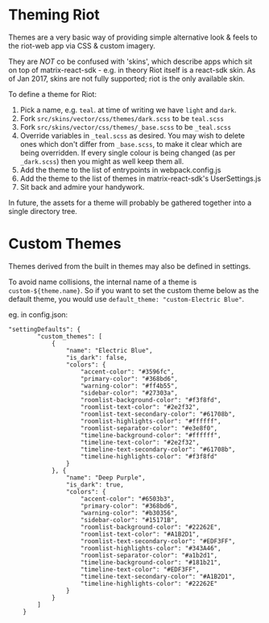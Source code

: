 Theming Riot
============

Themes are a very basic way of providing simple alternative look & feels to the
riot-web app via CSS & custom imagery.

They are *NOT* co be confused with 'skins', which describe apps which sit on top
of matrix-react-sdk - e.g. in theory Riot itself is a react-sdk skin.
As of Jan 2017, skins are not fully supported; riot is the only available skin.

To define a theme for Riot:

 1. Pick a name, e.g. `teal`. at time of writing we have `light` and `dark`.
 2. Fork `src/skins/vector/css/themes/dark.scss` to be `teal.scss`
 3. Fork `src/skins/vector/css/themes/_base.scss` to be `_teal.scss`
 4. Override variables in `_teal.scss` as desired. You may wish to delete ones
    which don't differ from `_base.scss`, to make it clear which are being
    overridden. If every single colour is being changed (as per `_dark.scss`)
    then you might as well keep them all.
 5. Add the theme to the list of entrypoints in webpack.config.js
 6. Add the theme to the list of themes in matrix-react-sdk's UserSettings.js
 7. Sit back and admire your handywork.

In future, the assets for a theme will probably be gathered together into a
single directory tree.

Custom Themes
=============

Themes derived from the built in themes may also be defined in settings.

To avoid name collisions, the internal name of a theme is
`custom-${theme.name}`. So if you want to set the custom theme below as the
default theme, you would use `default_theme: "custom-Electric Blue"`.

eg. in config.json:

```
"settingDefaults": {
        "custom_themes": [
            {
                "name": "Electric Blue",
                "is_dark": false,
                "colors": {
                    "accent-color": "#3596fc",
                    "primary-color": "#368bd6",
                    "warning-color": "#ff4b55",
                    "sidebar-color": "#27303a",
                    "roomlist-background-color": "#f3f8fd",
                    "roomlist-text-color": "#2e2f32",
                    "roomlist-text-secondary-color": "#61708b",
                    "roomlist-highlights-color": "#ffffff",
                    "roomlist-separator-color": "#e3e8f0",
                    "timeline-background-color": "#ffffff",
                    "timeline-text-color": "#2e2f32",
                    "timeline-text-secondary-color": "#61708b",
                    "timeline-highlights-color": "#f3f8fd"
                }
            }, {
                "name": "Deep Purple",
                "is_dark": true,
                "colors": {
                    "accent-color": "#6503b3",
                    "primary-color": "#368bd6",
                    "warning-color": "#b30356",
                    "sidebar-color": "#15171B",
                    "roomlist-background-color": "#22262E",
                    "roomlist-text-color": "#A1B2D1",
                    "roomlist-text-secondary-color": "#EDF3FF",
                    "roomlist-highlights-color": "#343A46",
                    "roomlist-separator-color": "#a1b2d1",
                    "timeline-background-color": "#181b21",
                    "timeline-text-color": "#EDF3FF",
                    "timeline-text-secondary-color": "#A1B2D1",
                    "timeline-highlights-color": "#22262E"
                }
            }
        ]
    }
```
